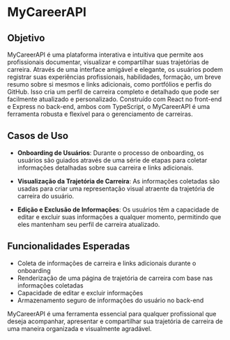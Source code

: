 # MyCareerAPI

## Objetivo

MyCareerAPI é uma plataforma interativa e intuitiva que permite aos profissionais documentar, visualizar e compartilhar suas trajetórias de carreira. Através de uma interface amigável e elegante, os usuários podem registrar suas experiências profissionais, habilidades, formação, um breve resumo sobre si mesmos e links adicionais, como portfólios e perfis do GitHub. Isso cria um perfil de carreira completo e detalhado que pode ser facilmente atualizado e personalizado. Construído com React no front-end e Express no back-end, ambos com TypeScript, o MyCareerAPI é uma ferramenta robusta e flexível para o gerenciamento de carreiras.

## Casos de Uso

- **Onboarding de Usuários**: Durante o processo de onboarding, os usuários são guiados através de uma série de etapas para coletar informações detalhadas sobre sua carreira e links adicionais.

- **Visualização da Trajetória de Carreira**: As informações coletadas são usadas para criar uma representação visual atraente da trajetória de carreira do usuário.

- **Edição e Exclusão de Informações**: Os usuários têm a capacidade de editar e excluir suas informações a qualquer momento, permitindo que eles mantenham seu perfil de carreira atualizado.

## Funcionalidades Esperadas

- Coleta de informações de carreira e links adicionais durante o onboarding
- Renderização de uma página de trajetória de carreira com base nas informações coletadas
- Capacidade de editar e excluir informações
- Armazenamento seguro de informações do usuário no back-end

MyCareerAPI é uma ferramenta essencial para qualquer profissional que deseja acompanhar, apresentar e compartilhar sua trajetória de carreira de uma maneira organizada e visualmente agradável.
